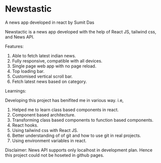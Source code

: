 # Newstastic
A news app developed in react by Sumit Das

Newstactic is a news app developed with the help of React JS, tailwind css, and News API.

Features:

1. Able to fetch latest indian news.
2. Fully responsive, compatible with all devices.
3. Single page web app with no page reload.
4. Top loading bar.
5. Customised vertical scroll bar.
6. Fetch latest news based on category.



Learnings:

Developing this project has benifited me in various way. i.e,

1. Helped me to learn class based components in react.
2. Component based architecture.
3. Transforming class based components to function based components.
4. React hooks.
5. Using tailwind css with React JS.
6. Better understanding of of git and how to use git in real projects.
7. Using environment variables in react.
   


Disclaimer: News API supports only localhost in development plan. Hence this project could not be hoseted in github pages.
